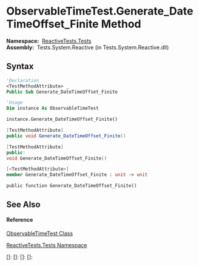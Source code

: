 # ObservableTimeTest.Generate\_DateTimeOffset\_Finite Method

**Namespace:**  [ReactiveTests.Tests](ReactiveTests.Tests\ReactiveTests.Tests.md)  
**Assembly:**  Tests.System.Reactive (in Tests.System.Reactive.dll)

## Syntax

```vb
'Declaration
<TestMethodAttribute> _
Public Sub Generate_DateTimeOffset_Finite
```

```vb
'Usage
Dim instance As ObservableTimeTest

instance.Generate_DateTimeOffset_Finite()
```

```csharp
[TestMethodAttribute]
public void Generate_DateTimeOffset_Finite()
```

```c++
[TestMethodAttribute]
public:
void Generate_DateTimeOffset_Finite()
```

```fsharp
[<TestMethodAttribute>]
member Generate_DateTimeOffset_Finite : unit -> unit 
```

```jscript
public function Generate_DateTimeOffset_Finite()
```

## See Also

#### Reference

[ObservableTimeTest Class](ObservableTimeTest\ObservableTimeTest.md)

[ReactiveTests.Tests Namespace](ReactiveTests.Tests\ReactiveTests.Tests.md)

[]: 
[]: 
[]: 
[]: 
